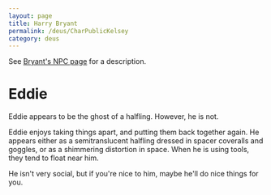 ```yaml
---
layout: page
title: Harry Bryant
permalink: /deus/CharPublicKelsey
category: deus
---
```

See [Bryant's NPC page](NPCBryant) for a description.


# Eddie

Eddie appears to be the ghost of a halfling.  However, he is not.

Eddie enjoys taking things apart, and putting them back together again.  He appears either as a semitranslucent halfling dressed in spacer coveralls and goggles, or as a shimmering distortion in space.  When he is using tools, they tend to float near him.

He isn't very social, but if you're nice to him, maybe he'll do nice things for you.
